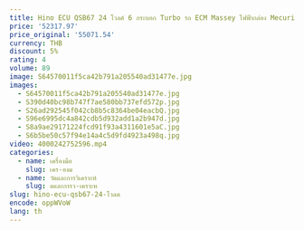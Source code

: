 ```yaml
---
title: Hino ECU QSB67 24 โวลต์ 6 กระบอก Turbo รถ ECM Massey ไฟฟ้ากล่อง Mecuri ECU สําหรับรถบัส
price: '52317.97'
price_original: '55071.54'
currency: THB
discount: 5%
rating: 4
volume: 89
image: S64570011f5ca42b791a205540ad31477e.jpg
images:
  - S64570011f5ca42b791a205540ad31477e.jpg
  - S390d40bc98b747f7ae580bb737efd572p.jpg
  - S26ad292545f042cb8b5c8364be04eacbQ.jpg
  - S96e6995dc4a842cdb5d932add1a2b947d.jpg
  - S8a9ae29171224fcd91f93a4311601e5aC.jpg
  - S6b5be50c57f94e14a4c5d9fd4923a498q.jpg
video: 4000242752596.mp4
categories:
  - name: เครื่องมือ
    slug: เคร-องม
  - name: วัดและการวิเคราะห์
    slug: ดและการว-เคราะห
slug: hino-ecu-qsb67-24-โวลต
encode: oppWVoW
lang: th
---
```

  